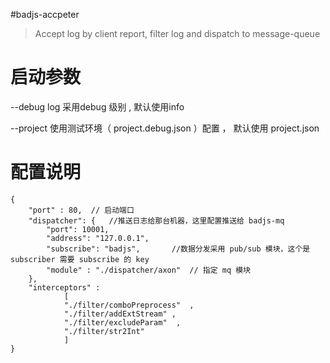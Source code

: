 #badjs-accpeter

> Accept log by client report, filter log and dispatch to message-queue


# 启动参数
--debug  log 采用debug 级别 , 默认使用info

--project 使用测试环境（ project.debug.json ）配置 ， 默认使用 project.json

# 配置说明
```
{
    "port" : 80,  // 启动端口
    "dispatcher": {   //推送日志给那台机器，这里配置推送给 badjs-mq
        "port": 10001,
        "address": "127.0.0.1",
        "subscribe": "badjs",       //数据分发采用 pub/sub 模块，这个是 subscriber 需要 subscribe 的 key
        "module" : "./dispatcher/axon"  // 指定 mq 模块
    },
    "interceptors" :
            [
            "./filter/comboPreprocess"  ,
            "./filter/addExtStream" ,
            "./filter/excludeParam"  ,
            "./filter/str2Int"
            ]
}
```




